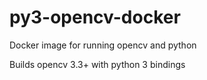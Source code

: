 # py3-opencv-docker
Docker image for running opencv and python

Builds opencv 3.3+ with python 3 bindings
